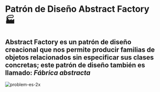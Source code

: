 #  Patrón de Diseño Abstract Factory 🏭
## Abstract Factory es un patrón de diseño creacional que nos permite producir familias de objetos relacionados sin especificar sus clases concretas; este patrón de diseño también es llamado: ***Fábrica abstracta*** 

![problem-es-2x](https://user-images.githubusercontent.com/60667480/133932793-06313d09-da9c-4b50-806b-7f6f087107c1.png)


